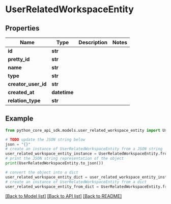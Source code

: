 # UserRelatedWorkspaceEntity


## Properties

Name | Type | Description | Notes
------------ | ------------- | ------------- | -------------
**id** | **str** |  | 
**pretty_id** | **str** |  | 
**name** | **str** |  | 
**type** | **str** |  | 
**creator_user_id** | **str** |  | 
**created_at** | **datetime** |  | 
**relation_type** | **str** |  | 

## Example

```python
from python_core_api_sdk.models.user_related_workspace_entity import UserRelatedWorkspaceEntity

# TODO update the JSON string below
json = "{}"
# create an instance of UserRelatedWorkspaceEntity from a JSON string
user_related_workspace_entity_instance = UserRelatedWorkspaceEntity.from_json(json)
# print the JSON string representation of the object
print(UserRelatedWorkspaceEntity.to_json())

# convert the object into a dict
user_related_workspace_entity_dict = user_related_workspace_entity_instance.to_dict()
# create an instance of UserRelatedWorkspaceEntity from a dict
user_related_workspace_entity_from_dict = UserRelatedWorkspaceEntity.from_dict(user_related_workspace_entity_dict)
```
[[Back to Model list]](../README.md#documentation-for-models) [[Back to API list]](../README.md#documentation-for-api-endpoints) [[Back to README]](../README.md)


